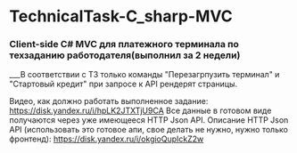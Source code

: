 # TechnicalTask-C_sharp-MVC
### Client-side C# MVC для платежного терминала по техзаданию работодателя(выполнил за 2 недели)
___В соответствии с ТЗ только команды "Перезагрпузить терминал" и "Стартовый кредит" при запросе к API рендерят страницы.

Видео, как должно работать выполненное задание:
https://disk.yandex.ru/i/hpLK2JTXTjU9CA
Все данные в готовом виде получаются через уже имеющееся HTTP Json API.
Описание HTTP Json API (использовать это готовое апи, свое делать не нужно, нужно только фронтенд): 
https://disk.yandex.ru/i/okgioQupIckZ2w


